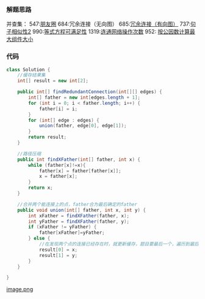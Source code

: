 ### 解题思路
并查集：
547:[朋友圈](https://leetcode-cn.com/problems/friend-circles/)
684:冗余连接（无向图）
685:[冗余连接（有向图）](https://leetcode-cn.com/problems/redundant-connection-ii/)
737:[句子相似性2](https://leetcode-cn.com/problems/sentence-similarity-ii/)
990:[等式方程可满足性](https://leetcode-cn.com/problems/satisfiability-of-equality-equations/)
1319:[连通网络操作次数](https://leetcode-cn.com/problems/number-of-operations-to-make-network-connected/)
952: [按公因数计算最大组件大小](https://leetcode-cn.com/problems/largest-component-size-by-common-factor/)
### 代码

```java
class Solution {
    //缓存结果集
    int[] result = new int[2];

    public int[] findRedundantConnection(int[][] edges) {
        int[] father = new int[edges.length + 1];
        for (int i = 0; i < father.length; i++) {
            father[i] = i;
        }
        for (int[] edge : edges) {
            union(father, edge[0], edge[1]);
        }
        return result;
    }

    //路径压缩
    public int findXFather(int[] father, int x) {
        while (father[x]!=x){
            father[x] = father[father[x]];
            x = father[x];
        }
        return x;
    }

    //合并两个能连接上的点，father合为最后确定的father
    public void union(int[] father, int x, int y) {
        int xFather = findXFather(father, x);
        int yFather = findXFather(father, y);
        if (xFather != yFather) {
            father[xFather]=yFather;
        } else {
            //在发现两个点的连接已经存在时，就更新缓存，题目要最后一个，遍历到最后一个就是结果
            result[0] = x;
            result[1] = y;
        }
    }

}
```
 [image.png](https://pic.leetcode-cn.com/1600234886-Oortxq-image.png)
